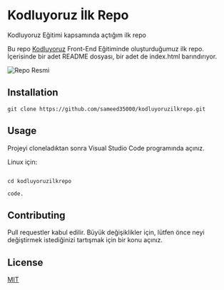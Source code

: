 # Kodluyoruz İlk Repo

Kodluyoruz Eğitimi kapsamında açtığım ilk repo

Bu repo [Kodluyoruz](https://kodluyoruz.org/) Front-End Eğitiminde oluşturduğumuz ilk repo. İçerisinde bir adet README dosyası, bir adet de index.html barındırıyor.

  

![Repo Resmi](ödev/kodluyoruz.png)
  

## Installation
```git
git clone https://github.com/sameed35000/kodluyoruzilkrepo.git
```


  

## Usage

Projeyi cloneladıktan sonra Visual Studio Code programında açınız.


Linux için:

```Linux

cd kodluyoruzilkrepo

code.

```

## Contributing
Pull requestler kabul edilir. Büyük değişiklikler için, lütfen önce neyi değiştirmek istediğinizi tartışmak için bir konu açınız.

## License

[MIT](https://choosealicense.com/licenses/mit/)